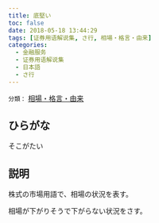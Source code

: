 ```yaml
---
title: 底堅い
toc: false
date: 2018-05-18 13:44:29
tags: [证券用语解说集, さ行, 相場・格言・由来]
categories:
  - 金融服务
  - 证券用语解说集
  - 日本語
  - さ行
---
```


`分類：` [相場・格言・由来](/tags/相場・格言・由来/)

## ひらがな

そこがたい

## 説明

株式の市場用語で、相場の状況を表す。

相場が下がりそうで下がらない状況をさす。
